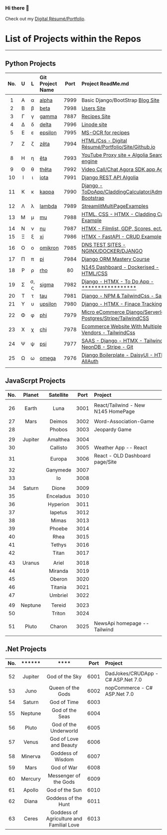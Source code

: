 
### Hi there 👋

Check out my [Digital Résumé/Portfolio](https://sandfordae.github.io/).

# List of Projects within the Repos

***

## Python Projects

| No. | U |   L  |                  Git Project Name                          | Port | Project ReadMe\.md |
|:---:|:-:|:----:|:-----------------------------------------------------------|:----:|:-------------------|
|     |   |      |                                                            |      |                    |
|  1  | A |   α  | [alpha](https://github.com/SandfordAE/alpha)               | 7999 | Basic Django/BootStrap [Blog Site](../Websites/alpha/README.md) |
|  2  | Β |   β  | [beta](https://github.com/SandfordAE/beta)                 | 7998 | [Users Site](../Websites/beta/README.md) |
|  3  | Γ |   γ  | [gamma](https://github.com/SandfordAE/gamma)               | 7887 | [Recipes Site](../Websites/gamma/README.md) |  
|  4  | Δ |   δ  | [delta](https://github.com/SandfordAE/delta)               | 7996 | [Linode site](../Websites/delta/ReadMe.md) |
|  5  | Ε |   ε  | [epsilon](https://github.com/SandfordAE/ms-ocr)            | 7995 | [MS-OCR for recipes](../Websites/epsilon/README.md) |
|  7  | Ζ |   ζ  | [zêta](https://github.com/SandfordAE/SandfordAE.github.io) | 7994 | [HTML/Css - Digital Résumé/Portfolio/Site/Github.io](../Websites/zeta/README.md) |
|  8  | Η |   η  | [êta](https://github.com/SandfordAE/êta)                   | 7993 | [YouTube Proxy site + Algolia Search engine](../Websites/eta/README.md) |
|  9  | Θ |   θ  | [thêta](https://github.com/SandfordAE/thêta)               | 7992 | [Video Call/Chat Agora SDK app Agora](../Websites/theta/README.md) |
| 10  | Ι |   ι  | [iota](https://github.com/SandfordAE/iota)                 | 7991 | [Django REST API Algolia](../Websites/iota/ReadMe.md) |
| 11  | Κ |   κ  | [kappa](https://github.com/SandfordAE/kappa)               | 7990 | [Django - ToDoApp/CladdingCalculator/Admin/CRUD Bootstrap](../Websites/kappa/README.md) |
| 12  | Λ |   λ  | [lambda](https://github.com/SandfordAE/streamlit)          | 7989 | [StreamlitMultiPageExamples](../Websites/lambda/README.md) |
| 13  | Μ |   μ  | [mu](https://github.com/SandfordAE/mu)                     | 7988 | [HTML, CSS - HTMX - Cladding Calc Example](../Websites/mu/README.md) |
| 14  | Ν |   ν  | [nu](https://github.com/SandfordAE/nu)                     | 7987 | [HTMX - Filmlist, GDP, Scores, ect.](../Websites/nu/README.md) |
| 15  | Ξ |   ξ  | [xi](https://github.com/SandfordAE/xi)                     | 7986 | [HTMX - FastAPI - CRUD Example](../Websites/xi/README.md) |
| 16  | Ο |   ο  | [omikron](https://github.com/SandfordAE/omikron)           | 7985 | [DNS TEST SITES - NGINX/DOCKER/DJANGO](../Websites/omikron/README.md) |
| 17  | Π |   π  | [pi](https://github.com/SandfordAE/pi)                     | 7984 | [Django ORM Mastery Course](../Websites/pi/README.md) |
| 18  | Ρ |   ρ  | [rho](https://github.com/SandfordAE/rho)                   |   80 | [N145 Dashboard - Dockerised -HTML/CSS](../Websites/rho/README.md) |
| 19  | Σ | σ, ς | [sigma](https://github.com/SandfordAE/sigma)               | 7982 | [Django - HTMX - To Do App -*****************](../Websites/sigma/README.md) |
| 20  | Τ |   τ  | [tau](https://github.com/SandfordAE/tau)                   | 7981 | [Django - NPM & TailwindCss - Sandbox](../Websites/tau/README.md) |
| 21  | Υ |   υ  | [upsilon](https://github.com/SandfordAE/upsilon)           | 7980 | [Django - HTMX - Finace Tracking app](../Websites/upsilon/README.md) |
| 22  | Φ |   φ  | [phi](https://github.com/SandfordAE/phi)                   | 7979 | [Micro eCommerce Django/Serverless-Postgres/Stripe/TailwindCSS](../Websites/phi/README.md) |
| 23  | Χ |   χ  | [chi](https://github.com/SandfordAE/chi)                   | 7978 | [Ecommerce Website With Multiple Vendors - TailwindCss](../Websites/chi/README.md) |
| 24  | Ψ |   ψ  | [psi](https://github.com/SandfordAE/psi)                   | 7977 | [SAAS - Django - HTMX - Tailwind - NeonDB - Stripe - Git](../Websites/psi/README.md) |
| 25  | Ω |   ω  | [omega](https://github.com/SandfordAE/omega)               | 7976 | [Django Boilerplate - DaisyUI - HTMX - AllAuth](../Websites/omega/README.md) |
|     |   |      |                     |      |                    |

## JavaScrpt Projects

|No. | Planet | Satellite | Port | Project |
|:--:|:------:|:---------:|:----:|:--------|
|    |        |           |      |         |
| 26 | Earth  | Luna      | 3001 | React/Tailwind - New N145 HomePage |
|    |        |           |      |         |
| 27 | Mars   | Deimos    | 3002 | Word-Association-Game |
| 28 |        | Phobos    | 3003 | Jeopardy Game |
|    |        |           |      |         |
| 29 | Jupiter| Amalthea  | 3004 |  |
| 30 |        | Callisto  | 3005 | Weather App -- React |
| 31 |        | Europa    | 3006 | React - OLD Dashboard page/Site |
| 32 |        | Ganymede  | 3007 |  |
| 33 |        | Io        | 3008 |  |
|    |        |           |      |         |
| 34 | Saturn | Dione     | 3009 |  |
| 35 |        | Enceladus | 3010 |  |
| 36 |        | Hyperion  | 3011 |  |
| 37 |        | Iapetus   | 3012 |  |
| 38 |        | Mimas     | 3013 |  |
| 39 |        | Phoebe    | 3014 |  |
| 40 |        | Rhea      | 3015 |  |
| 41 |        | Tethys    | 3016 |  |
| 42 |        | Titan     | 3017 |  |
|    |        |           |      |         |
| 43 | Uranus | Ariel     | 3018 |  |
| 44 |        | Miranda   | 3019 |  |
| 45 |        | Oberon    | 3020 |  |
| 46 |        | Titania   | 3021 |  |
| 47 |        | Umbriel   | 3022 |  |
|    |        |           |      |         |
| 49 | Neptune| Tereid    | 3023 |  |
| 50 |        | Triton    | 3024 |  |
|    |        |           |      |         |
| 51 | Pluto  | Charon    | 3025 |NewsApi homepage -- Tailwind|
|    |        |           |      |         |

## .Net Projects

|No. | ******  |                 ****                     | Port | Project|
|:-: |:-------:|:----------------------------------------:|:----:|:-------|
|    |         |                                          |      |        |
| 52 | Jupiter | God of the Sky                           | 6001 | DadJokes/CRUDApp - C# ASP.Net 7.0 |
| 53 | Juno    | Queen of the Gods                        | 6002 | nopCommerce  - C# ASP.Net 7.0 |
| 54 | Saturn  | God of Time                              | 6003 |  |
| 55 | Neptune | God of the Seas                          | 6004 |  |
| 56 | Pluto   | God of the Underworld                    | 6005 |  |
| 57 | Venus   | God of Love and Beauty                   | 6006 |  |
| 58 | Minerva | Goddess of Wisdom                        | 6007 |  |
| 59 | Mars    | God of War                               | 6008 |  |
| 60 | Mercury | Messenger of the Gods                    | 6009 |  |
| 61 | Apollo  | God of the Sun                           | 6010 |  |
| 62 | Diana   | Goddess of the Hunt                      | 6011 |  |
| 63 | Ceres   | Goddess of Agriculture and Familial Love | 6013 |  |
